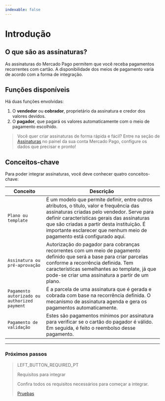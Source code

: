 ```yaml
---
indexable: false
---
```


# Introdução

## O que são as assinaturas?

As assinaturas do Mercado Pago permitem que você receba pagamentos recorrentes com cartão. A disponibilidade dos meios de pagamento varia de acordo com a forma de integração.

## Funções disponíveis

Há duas funções envolvidas: 
1. O __vendedor__ ou __cobrador__, proprietário da assinatura e credor dos valores devidos.
1. O __pagador__, que pagará os valores automaticamente com o meio de pagamento escolhido.

>Você quer criar assinaturas de forma rápida e fácil?
Entre na seção de <a href="https://www.mercadopago[FAKER][URL][DOMAIN]/subscription-plans" target="_blank">Assinaturas</a> no painel da sua conta Mercado Pago, configure os dados que precisar e pronto!


## Conceitos-chave

Para poder integrar assinaturas, você deve conhecer quatro conceitos-chave: 

Conceito |	Descrição
------------------- 	|	--------
`Plano ou template` | É um modelo que permite definir, entre outros atributos, o título, valor e frequência das assinaturas criadas pelo vendedor. Serve para definir características gerais das assinaturas que são criadas a partir desta instituição. É importante esclarecer que nenhum meio de pagamento está configurado aqui.|
`Assinatura ou pré-aprovação` | Autorização do pagador para cobranças recorrentes com um meio de pagamento definido que será a base para criar parcelas conforme a recorrência definida. Tem características semelhantes ao template, já que pode-se criar uma assinatura a partir de um plano.|  
`Pagamento autorizado ou authorized payment` | É a parcela de uma assinatura que é gerada e cobrada com base na recorrência definida. O mecanismo de assinatura agenda e gera os pagamentos automaticamente. |  
`Pagamento de validação` | Estes são pagamentos mínimos por assinatura para verificar se o cartão do pagador é válido. Em seguida, é feito o reembolso desse pagamento. |  


------------
### Próximos passos
> LEFT_BUTTON_REQUIRED_PT
>
> Requisitos para integrar
>
> Confira todos os requisitos necessários para começar a integrar.
>
> [Pruebas](http://www.mercadopago[FAKER][URL][DOMAIN]/developers/es/guides/online-payments/subscriptions/previous-requirements/)
